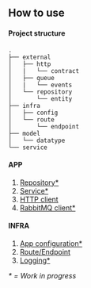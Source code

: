 ## How to use

#### Project structure
```
.
├── external
│   ├── http
│   |   └── contract
│   ├── queue
│   |   └── events
│   └── repository
│       └── entity
├── infra
│   ├── config
│   └── route
│       └── endpoint
├── model
│   └── datatype
└── service
```

#### APP
1. [Repository*](WIP.md)
2. [Service*](WIP.md)
3. [HTTP client](WIP.md)
4. [RabbitMQ client*](WIP.md)

#### INFRA
1. [App configuration*](WIP.md)
2. [Route/Endpoint](infra/how-to-create-a-new-route.md)
2. [Logging*](WIP.md)

_* = Work in progress_

